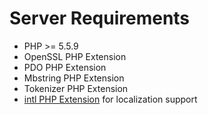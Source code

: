 # Server Requirements

 * PHP >= 5.5.9
 * OpenSSL PHP Extension
 * PDO PHP Extension
 * Mbstring PHP Extension
 * Tokenizer PHP Extension
 * [intl PHP Extension](http://php.net/manual/en/intl.installation.php) for localization support
